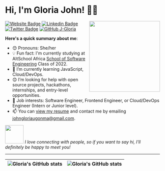 # Hi, I'm Gloria John! 👋🏾
<img align='right' src="https://media.giphy.com/media/ieyl9zmCjO4b4t6qoY/giphy.gif" width="230">

[![Website Badge](https://img.shields.io/badge/-GLORIA_JOHN-000000?style=for-the-badge&logo=Google-Chrome&logoColor=white&link=https://gloriajohn.com)](https://Altschoolassignment1.gloriajohn.repl.co) [![Linkedin Badge](https://img.shields.io/badge/-GLORIA_JOHN-blue?style=flat-square&logo=Linkedin&logoColor=white&link=https://www.linkedin.com/in/gloria-john-118731197/)](https://www.linkedin.com/in/gloria-john-118731197/) [![Twitter Badge](https://img.shields.io/twitter/follow/glowriiyajhon?style=social)](https://twitter.com/glowriiyajhon) [![GitHub J-Gloria](https://img.shields.io/github/followers/j-gloria?label=follow&style=social)](https://github.com/J-Gloria)


**Here's a quick summary about me**:

- 😊 Pronouns: She/her
- 💡 Fun fact: I'm currently studying at AltSchool Africa [School of Software Engineering](https://altschoolafrica.com/schools/engineering) Class of 2022.
- 🌱 I’m currently learning JavaScript, Cloud/DevOps.
- 😊 I’m looking for help with open source projects, hackathons, internships, and entry-level opportunities.
- 💼 Job interests: Software Engineer, Frontend Engineer, or Cloud/DevOps Engineer (Intern or Junior level).
- 📫 You can [view my resume](#) and contact me by emailing johngloriaugonma@gmail.com.

<img src="https://media.giphy.com/media/LnQjpWaON8nhr21vNW/giphy.gif" width="60"> <em>I love connecting with people, so if you want to say hi, I'll definitely be happy to meet you!</em>

---

| <img align="center" src="https://github-readme-stats.vercel.app/api?username=j-gloria&show_icons=true&include_all_commits=true&hide_border=true" alt="Gloria's GitHub stats" /> | <img align="center" src="https://github-readme-stats.vercel.app/api/top-langs/?username=j-gloria&langs_count=8&layout=compact&hide_border=true" alt="Gloria's GitHub stats" /> |
| ------------- | ------------- |
